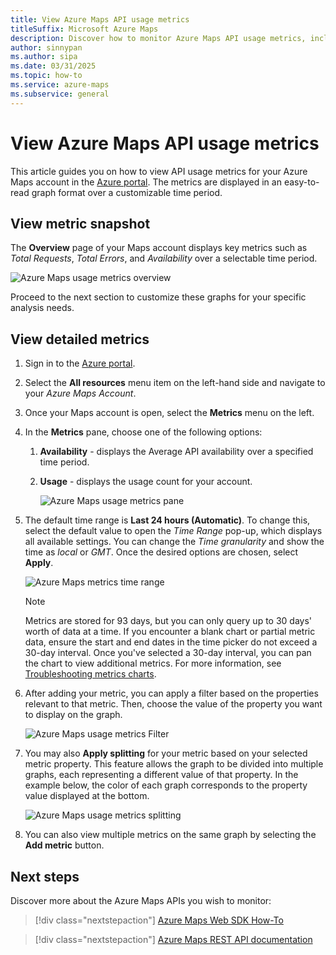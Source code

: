 ```yaml
---
title: View Azure Maps API usage metrics
titleSuffix: Microsoft Azure Maps
description: Discover how to monitor Azure Maps API usage metrics, including total requests, total errors, and availability. Learn how to filter data and break down results for better insights.
author: sinnypan
ms.author: sipa
ms.date: 03/31/2025
ms.topic: how-to
ms.service: azure-maps
ms.subservice: general
---
```


# View Azure Maps API usage metrics

This article guides you on how to view API usage metrics for your Azure Maps account in the [Azure portal]. The metrics are displayed in an easy-to-read graph format over a customizable time period.

## View metric snapshot

The **Overview** page of your Maps account displays key metrics such as *Total Requests*, *Total Errors*, and *Availability* over a selectable time period.

![Azure Maps usage metrics overview](media/how-to-view-api-usage/portal-overview.png)

Proceed to the next section to customize these graphs for your specific analysis needs.

## View detailed metrics

1. Sign in to the [Azure portal](https://portal.azure.com).

2. Select the **All resources** menu item on the left-hand side and navigate to your *Azure Maps Account*.

3. Once your Maps account is open, select the **Metrics** menu on the left.

4. In the **Metrics** pane, choose one of the following options:

   1. **Availability** - displays the Average API availability over a specified time period.
   2. **Usage** - displays the usage count for your account.

      ![Azure Maps usage metrics pane](media/how-to-view-api-usage/portal-metrics.png)

5. The default time range is **Last 24 hours (Automatic)**. To change this, select the default value to open the _Time Range_ pop-up, which displays all available settings. You can change the *Time granularity* and show the time as *local* or *GMT*. Once the desired options are chosen, select **Apply**.

    ![Azure Maps metrics time range](media/how-to-view-api-usage/time-range.png)

    > [!NOTE]
    > Metrics are stored for 93 days, but you can only query up to 30 days' worth of data at a time. If you encounter a blank chart or partial metric data, ensure the start and end dates in the time picker do not exceed a 30-day interval. Once you've selected a 30-day interval, you can pan the chart to view additional metrics. For more information, see [Troubleshooting metrics charts](/azure/azure-monitor/essentials/data-platform-metrics).

6. After adding your metric, you can apply a filter based on the properties relevant to that metric. Then, choose the value of the property you want to display on the graph.

    ![Azure Maps usage metrics Filter](media/how-to-view-api-usage/filter.png)

7. You may also **Apply splitting** for your metric based on your selected metric property. This feature allows the graph to be divided into multiple graphs, each representing a different value of that property. In the example below, the color of each graph corresponds to the property value displayed at the bottom.

    ![Azure Maps usage metrics splitting](media/how-to-view-api-usage/splitting.png)

8. You can also view multiple metrics on the same graph by selecting the **Add metric** button.

## Next steps

Discover more about the Azure Maps APIs you wish to monitor:

> [!div class="nextstepaction"]
> [Azure Maps Web SDK How-To]

> [!div class="nextstepaction"]
> [Azure Maps REST API documentation]

[Azure portal]: https://portal.azure.com
[Azure Maps Web SDK How-To]: how-to-use-map-control.md
[Azure Maps REST API documentation]: /rest/api/maps
